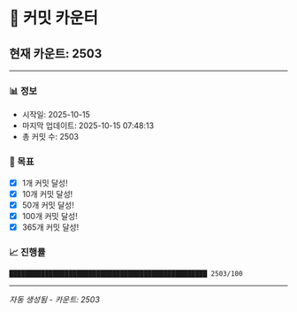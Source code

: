 # 🔢 커밋 카운터

## 현재 카운트: 2503

---

### 📊 정보
- 시작일: 2025-10-15
- 마지막 업데이트: 2025-10-15 07:48:13
- 총 커밋 수: 2503

### 🎯 목표
- [x] 1개 커밋 달성!
- [x] 10개 커밋 달성!
- [x] 50개 커밋 달성!
- [x] 100개 커밋 달성!
- [x] 365개 커밋 달성!

### 📈 진행률
```
██████████████████████████████████████████████████ 2503/100
```

---
*자동 생성됨 - 카운트: 2503*
